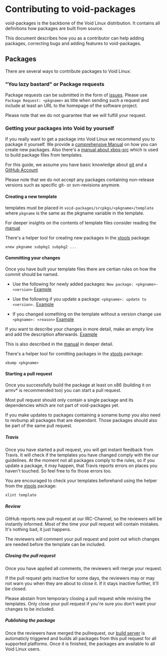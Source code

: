 # Contributing to void-packages

void-packages is the backbone of the Void Linux distribution. It contains all definitions how packages are built from source.

This document describes how you as a contributor can help adding packages, correcting bugs and adding features to void-packages.

## Packages

There are several ways to contribute packages to Void Linux:

### "You lazy bastard" or Package requests

Package requests can be submitted in the form of [issues](https://github.com/voidlinux/void-packages/issues).
Please use `Package Request: <pkgname>` as title when sending such a request and include at least an URL to
the homepage of the software project.

Please note that we do not guarantee that we will fulfill your request.

### Getting your packages into Void by yourself

If you really want to get a package into Void Linux we recommend you to package it yourself.
We provide a [comprehensive Manual](https://github.com/voidlinux/void-packages/blob/master/Manual.md)
on how you can create new packages. Also there's a
[manual about xbps-src](https://github.com/voidlinux/void-packages/blob/master/README.md) which is used
to build package files from templates.

For this guide, we assume you have basic knowledge about [git](http://git-scm.org) and a [GitHub Account](http://github.com)

Please note that we do not accept any packages containing non-release versions such
as specific git- or svn-revisions anymore.

#### Creating a new template

templates must be placed in `void-packages/srcpkgs/<pkgname>/template` where `pkgname` is the same as the pkgname variable in the template.

For deeper insights on the contents of template files consider reading the [manual](https://github.com/voidlinux/void-packages/blob/master/Manual.md)

There's a helper tool for creating new packages in the [xtools](https://github.com/chneukirchen/xtools) package:
```
xnew pkgname subpkg1 subpkg2 ...
```

#### Committing your changes

Once you have built your template files there are certian rules on how the commit should be named.

* Use the following for newly added packages: ```New package: <pkgname>-<version>```
  [Example](https://github.com/voidlinux/void-packages/commit/176d9655429188aac10cd229827f99b72982ab10)

* Use the following if you update a package: ```<pkgname>: update to <version>.```
  [Example](https://github.com/voidlinux/void-packages/commit/b6b82dcbd4aeea5fc37a32e4b6a8dd8bd980d5a3)

* If you changed something on the template without a version change use ```<pkgname>: <reason>```
  [Example](https://github.com/voidlinux/void-packages/commit/8b68d6bf1eb997cd5e7c095acd040e2c5379c91d)

If you want to describe your changes in more detail, make an empty line and add the description afterwards.
[Example](https://github.com/voidlinux/void-packages/commit/f1c45a502086ba1952f23ace9084a870ce437bc6)

This is also described in the [manual](https://github.com/voidlinux/void-packages/blob/master/Manual.md) in deeper detail.

There's a helper tool for comitting packages in the [xtools](https://github.com/chneukirchen/xtools) package:
```
xbump <pkgname>
```

#### Starting a pull request

Once you successfully build the package at least on x86 (building it on armv* is recommended too) you can start a pull request.

Most pull request should only contain a single package and its dependencies which are not part of void-packages yet.

If you make updates to packages containing a soname bump you also need to revbump all packages that are dependant. Those
packages should also be part of the same pull request.

##### Travis

Once you have started a pull request, you will get instant feedback from Travis. It will check if the templates you have changed
comply with the our guidelines. At the moment not all packages comply to the rules, so if you update a package, it may happen, that Travis
reports errors on places you haven't touched. So feel free to fix those errors too.

You are encouraged to check your templates beforehand using the helper from the [xtools](https://github.com/chneukirchen/xtools) package:
```
xlint template
```

##### Review

GitHub reports new pull request at our IRC-Channel, so the reviewers will be instantly informed. Most of the time
your pull request will contain mistakes. It's nothing bad, it just happens.

The reviewers will comment your pull request and point out which changes are needed before the template can be included.

##### Closing the pull request

Once you have applied all comments, the reviewers will merge your request.

If the pull request gets inactive for some days, the reviewers may or may not warn you when they are about to close it.
If it stays inactive further, it'll be closed.

Please abstain from temporary closing a pull request while revising the templates. Only close your pull request if
you're sure you don't want your changes to be included.

##### Publishing the package

Once the reviewers have merged the pullrequest, our [build server](http://build.voidlinux.eu) is automaticly triggered and builds
all packages from this pull request for all supported platforms. Once it is finished, the packages are available to all Void Linux users.
